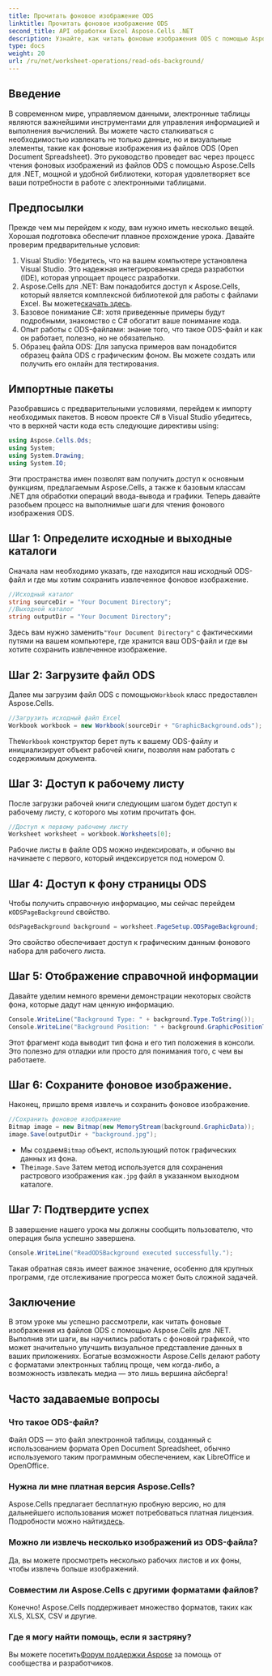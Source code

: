 ```yaml
---
title: Прочитать фоновое изображение ODS
linktitle: Прочитать фоновое изображение ODS
second_title: API обработки Excel Aspose.Cells .NET
description: Узнайте, как читать фоновые изображения ODS с помощью Aspose.Cells для .NET с помощью этого всеобъемлющего пошагового руководства. Идеально подходит для разработчиков и энтузиастов.
type: docs
weight: 20
url: /ru/net/worksheet-operations/read-ods-background/
---
```

## Введение
В современном мире, управляемом данными, электронные таблицы являются важнейшими инструментами для управления информацией и выполнения вычислений. Вы можете часто сталкиваться с необходимостью извлекать не только данные, но и визуальные элементы, такие как фоновые изображения из файлов ODS (Open Document Spreadsheet). Это руководство проведет вас через процесс чтения фоновых изображений из файлов ODS с помощью Aspose.Cells для .NET, мощной и удобной библиотеки, которая удовлетворяет все ваши потребности в работе с электронными таблицами.
## Предпосылки
Прежде чем мы перейдем к коду, вам нужно иметь несколько вещей. Хорошая подготовка обеспечит плавное прохождение урока. Давайте проверим предварительные условия:
1. Visual Studio: Убедитесь, что на вашем компьютере установлена Visual Studio. Это надежная интегрированная среда разработки (IDE), которая упрощает процесс разработки.
2.  Aspose.Cells для .NET: Вам понадобится доступ к Aspose.Cells, который является комплексной библиотекой для работы с файлами Excel. Вы можете[скачать здесь](https://releases.aspose.com/cells/net/).
3. Базовое понимание C#: хотя приведенные примеры будут подробными, знакомство с C# обогатит ваше понимание кода.
4. Опыт работы с ODS-файлами: знание того, что такое ODS-файл и как он работает, полезно, но не обязательно.
5. Образец файла ODS: Для запуска примеров вам понадобится образец файла ODS с графическим фоном. Вы можете создать или получить его онлайн для тестирования.
## Импортные пакеты
Разобравшись с предварительными условиями, перейдем к импорту необходимых пакетов. В новом проекте C# в Visual Studio убедитесь, что в верхней части кода есть следующие директивы using:
```csharp
using Aspose.Cells.Ods;
using System;
using System.Drawing;
using System.IO;
```
Эти пространства имен позволят вам получить доступ к основным функциям, предлагаемым Aspose.Cells, а также к базовым классам .NET для обработки операций ввода-вывода и графики.
Теперь давайте разобьем процесс на выполнимые шаги для чтения фонового изображения ODS. 
## Шаг 1: Определите исходные и выходные каталоги
Сначала нам необходимо указать, где находится наш исходный ODS-файл и где мы хотим сохранить извлеченное фоновое изображение.
```csharp
//Исходный каталог
string sourceDir = "Your Document Directory";
//Выходной каталог
string outputDir = "Your Document Directory";
```
Здесь вам нужно заменить`"Your Document Directory"` с фактическими путями на вашем компьютере, где хранится ваш ODS-файл и где вы хотите сохранить извлеченное изображение.
## Шаг 2: Загрузите файл ODS 
 Далее мы загрузим файл ODS с помощью`Workbook` класс предоставлен Aspose.Cells.
```csharp
//Загрузить исходный файл Excel
Workbook workbook = new Workbook(sourceDir + "GraphicBackground.ods");
```
 The`Workbook` конструктор берет путь к вашему ODS-файлу и инициализирует объект рабочей книги, позволяя нам работать с содержимым документа.
## Шаг 3: Доступ к рабочему листу 
После загрузки рабочей книги следующим шагом будет доступ к рабочему листу, с которого мы хотим прочитать фон.
```csharp
//Доступ к первому рабочему листу
Worksheet worksheet = workbook.Worksheets[0];
```
Рабочие листы в файле ODS можно индексировать, и обычно вы начинаете с первого, который индексируется под номером 0.
## Шаг 4: Доступ к фону страницы ODS 
 Чтобы получить справочную информацию, мы сейчас перейдем к`ODSPageBackground` свойство.
```csharp
OdsPageBackground background = worksheet.PageSetup.ODSPageBackground;
```
Это свойство обеспечивает доступ к графическим данным фонового набора для рабочего листа.
## Шаг 5: Отображение справочной информации
Давайте уделим немного времени демонстрации некоторых свойств фона, которые дадут нам ценную информацию.
```csharp
Console.WriteLine("Background Type: " + background.Type.ToString());
Console.WriteLine("Background Position: " + background.GraphicPositionType.ToString());
```
Этот фрагмент кода выводит тип фона и его тип положения в консоли. Это полезно для отладки или просто для понимания того, с чем вы работаете.
## Шаг 6: Сохраните фоновое изображение. 
Наконец, пришло время извлечь и сохранить фоновое изображение.
```csharp
//Сохранить фоновое изображение
Bitmap image = new Bitmap(new MemoryStream(background.GraphicData));
image.Save(outputDir + "background.jpg");
```
-  Мы создаем`Bitmap` объект, использующий поток графических данных из фона.
-  The`image.Save` Затем метод используется для сохранения растрового изображения как`.jpg` файл в указанном выходном каталоге. 
## Шаг 7: Подтвердите успех 
В завершение нашего урока мы должны сообщить пользователю, что операция была успешно завершена.
```csharp
Console.WriteLine("ReadODSBackground executed successfully.");
```
Такая обратная связь имеет важное значение, особенно для крупных программ, где отслеживание прогресса может быть сложной задачей.
## Заключение
В этом уроке мы успешно рассмотрели, как читать фоновые изображения из файлов ODS с помощью Aspose.Cells для .NET. Выполнив эти шаги, вы научились работать с фоновой графикой, что может значительно улучшить визуальное представление данных в ваших приложениях. Богатые возможности Aspose.Cells делают работу с форматами электронных таблиц проще, чем когда-либо, а возможность извлекать медиа — это лишь вершина айсберга!
## Часто задаваемые вопросы
### Что такое ODS-файл?
Файл ODS — это файл электронной таблицы, созданный с использованием формата Open Document Spreadsheet, обычно используемого таким программным обеспечением, как LibreOffice и OpenOffice.
### Нужна ли мне платная версия Aspose.Cells?
 Aspose.Cells предлагает бесплатную пробную версию, но для дальнейшего использования может потребоваться платная лицензия. Подробности можно найти[здесь](https://purchase.aspose.com/buy).
### Можно ли извлечь несколько изображений из ODS-файла?
Да, вы можете просмотреть несколько рабочих листов и их фоны, чтобы извлечь больше изображений.
### Совместим ли Aspose.Cells с другими форматами файлов?
Конечно! Aspose.Cells поддерживает множество форматов, таких как XLS, XLSX, CSV и другие.
### Где я могу найти помощь, если я застряну?
 Вы можете посетить[Форум поддержки Aspose](https://forum.aspose.com/c/cells/9) за помощь от сообщества и разработчиков.